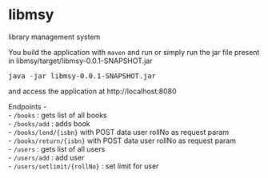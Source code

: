 # libmsy
library management system

You build the application with `maven` and run or simply run the jar file present in libmsy/target/libmsy-0.0.1-SNAPSHOT.jar
<pre>java -jar libmsy-0.0.1-SNAPSHOT.jar</pre>
and access the application at http://localhost:8080

Endpoints - <br>
    - `/books` : gets list of all books<br>
    - `/books/add` : adds book<br>
    - `/books/lend/{isbn}` with POST data user rollNo as request param<br>
    - `/books/return/{isbn}` with POST data user rollNo as request param<br>
    - `/users` : gets list of all users<br>
    - `/users/add` : add user<br>
    - `/users/setlimit/{rollNo}` : set limit for user<br>
